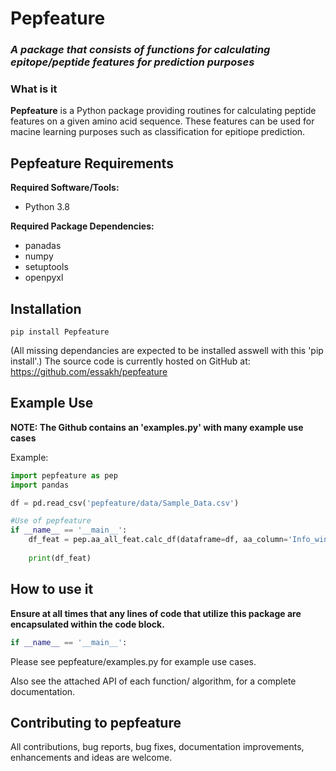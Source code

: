 # Pepfeature
### _A package that consists of functions for calculating epitope/peptide features for prediction purposes_



### What is it

**Pepfeature** is a Python package providing routines for calculating peptide features on a given amino acid sequence.
These features can be used for macine learning purposes such as classification for epitiope prediction.

## Pepfeature Requirements
**Required Software/Tools:**  
- Python 3.8

**Required Package Dependencies:**  
- panadas
- numpy
- setuptools
- openpyxl

## Installation

```
pip install Pepfeature
```
(All missing dependancies are expected to be installed asswell with this 'pip install'.)
The source code is currently hosted on GitHub at: https://github.com/essakh/pepfeature

## Example Use
**NOTE: The Github contains an 'examples.py' with many example use cases**

Example:
```python
import pepfeature as pep
import pandas

df = pd.read_csv('pepfeature/data/Sample_Data.csv')

#Use of pepfeature
if __name__ == '__main__':
    df_feat = pep.aa_all_feat.calc_df(dataframe=df, aa_column='Info_window_seq', Ncores=4, k=2)
 
    print(df_feat)
```


## How to use it

**Ensure at all times that any lines of code that utilize this package are encapsulated within the code block.**
```python
if __name__ == '__main__':
```

Please see pepfeature/examples.py for example use cases.

Also see the attached API of each function/ algorithm, for a complete documentation.


## Contributing to pepfeature

All contributions, bug reports, bug fixes, documentation improvements, enhancements and ideas are welcome.
